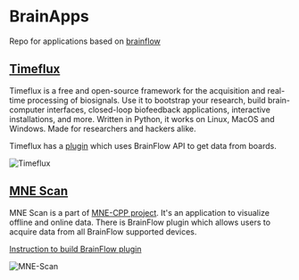 # BrainApps

Repo for applications based on [brainflow](https://github.com/Andrey1994/brainflow)

## [Timeflux](https://timeflux.io/)

Timeflux is a free and open-source framework for the acquisition and real-time processing of biosignals. Use it to bootstrap your research, build brain-computer interfaces, closed-loop biofeedback applications, interactive installations, and more. Written in Python, it works on Linux, MacOS and Windows. Made for researchers and hackers alike.

Timeflux has a [plugin](https://github.com/timeflux/timeflux_brainflow) which uses BrainFlow API to get data from boards.

![Timeflux](https://live.staticflickr.com/65535/49536713732_bc8726f1b6_b.jpg)

## [MNE Scan](https://www.mne-cpp.org/index.php/category/development/mne-scan/)

MNE Scan is a part of [MNE-CPP project](https://github.com/mne-tools/mne-cpp). It's an application to visualize offline and online data. There is BrainFlow plugin which allows users to acquire data from all BrainFlow supported devices.

[Instruction to build BrainFlow plugin](https://mne-cpp.github.io/pages/development/brainflow.html)

![MNE-Scan](https://live.staticflickr.com/65535/49535986728_70c0e09497_b.jpg)